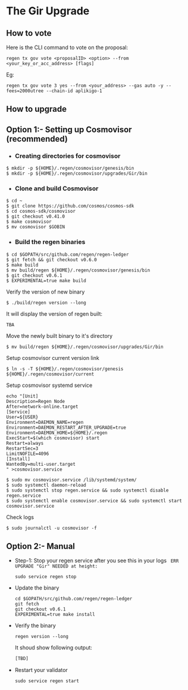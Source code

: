 # The Gir Upgrade

## How to vote

Here is the CLI command to vote on the proposal:


    regen tx gov vote <proposalID> <option> --from <your_key_or_acc_address> [flags]


Eg:

``` 
regen tx gov vote 3 yes --from <your_address> --gas auto -y --fees=2000utree --chain-id aplikigo-1
```  


## How to upgrade

## Option 1:- Setting up Cosmovisor (recommended)

 - ### Creating directories for cosmovisor
 ```
 $ mkdir -p ${HOME}/.regen/cosmovisor/genesis/bin
 $ mkdir -p ${HOME}/.regen/cosmovisor/upgrades/Gir/bin
 ```
 - ### Clone and build Cosmovisor
 ```
 $ cd ~
 $ git clone https://github.com/cosmos/cosmos-sdk
 $ cd cosmos-sdk/cosmovisor
 $ git checkout v0.41.0
 $ make cosmovisor
 $ mv cosmovisor $GOBIN
 ```
 
 - ### Build the regen binaries
 ```
 $ cd $GOPATH/src/github.com/regen/regen-ledger
 $ git fetch && git checkout v0.6.0
 $ make build
 $ mv build/regen ${HOME}/.regen/cosmovisor/genesis/bin
 $ git checkout v0.6.1
 $ EXPERIMENTAL=true make build
 ```
 Verify the version of new binary
 ```
 $ ./build/regen version --long
 ```
 It will display the version of regen built:
 ```
 TBA
 ```
 
 Move the newly built binary to it's directory
 ```
 $ mv build/regen ${HOME}/.regen/cosmovisor/upgrades/Gir/bin
 ```
 
 Setup cosmovisor current version link
```
$ ln -s -T ${HOME}/.regen/cosmovisor/genesis ${HOME}/.regen/cosmovisor/current
```

Setup cosmovisor systemd service
```
echo "[Unit]
Description=Regen Node
After=network-online.target
[Service]
User=${USER}
Environment=DAEMON_NAME=regen
Environment=DAEMON_RESTART_AFTER_UPGRADE=true
Environment=DAEMON_HOME=${HOME}/.regen
ExecStart=$(which cosmovisor) start
Restart=always
RestartSec=3
LimitNOFILE=4096
[Install]
WantedBy=multi-user.target
" >cosmovisor.service
```

```
$ sudo mv cosmovisor.service /lib/systemd/system/
$ sudo systemctl daemon-reload
$ sudo systemctl stop regen.service && sudo systemctl disable regen.service 
$ sudo systemctl enable cosmovisor.service && sudo systemctl start cosmovisor.service
```

Check logs

```
$ sudo journalctl -u cosmovisor -f
``` 
## Option 2:- Manual 

- Step-1: Stop your regen service after you see this in your logs ` ERR UPGRADE "Gir" NEEDED at height:`
    ```
    sudo service regen stop
    ```

- Update the binary
    ```
    cd $GOPATH/src/github.com/regen/regen-ledger
    git fetch
    git checkout v0.6.1
    EXPERIMENTAL=true make install
    ```
- Verify the binary
    ```
    regen version --long 
    ```
    It shoud show following output:
    ```sh
    [TBD]
    ```
- Restart your validator
    ```
    sudo service regen start
    ```


